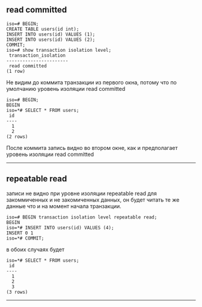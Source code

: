 ## read committed
```
iso=# BEGIN;
CREATE TABLE users(id int);
INSERT INTO users(id) VALUES (1);
INSERT INTO users(id) VALUES (2);
COMMIT;
iso=# show transaction isolation level;
 transaction_isolation
-----------------------
 read committed
(1 row)
```

Не видим до коммита транзакции из первого окна, потому что по умолчанию уровень изоляции read committed
```
iso=# BEGIN;
BEGIN
iso=*# SELECT * FROM users;
 id
----
  1
  2
(2 rows)
```

После коммита запись видно во втором окне, как и предполагает уровень изоляции read committed

---
## repeatable read
записи не видно при уровне изоляции repeatable read для закоммиченных и не закомиченных данных, он будет читать те же данные что и на момент начала транзакции.

```
iso=# BEGIN transaction isolation level repeatable read;
BEGIN
iso=*# INSERT INTO users(id) VALUES (4);
INSERT 0 1
iso=*# COMMIT;
```

в обоих случаях будет
```
iso=*# SELECT * FROM users;
 id
----
  1
  2
  3
(3 rows)
```

---

